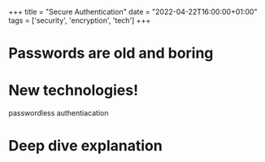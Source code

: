 +++
title = "Secure Authentication"
date = "2022-04-22T16:00:00+01:00"
tags  = ['security', 'encryption', 'tech']
+++

# Passwords are old and boring

# New technologies!
passwordless authentiacation

# Deep dive explanation